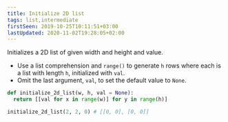 ```yaml
---
title: Initialize 2D list
tags: list,intermediate
firstSeen: 2019-10-25T10:11:51+03:00
lastUpdated: 2020-11-02T19:28:05+02:00
---
```


Initializes a 2D list of given width and height and value.

- Use a list comprehension and `range()` to generate `h` rows where each is a list with length `h`, initialized with `val`.
- Omit the last argument, `val`, to set the default value to `None`.

```py
def initialize_2d_list(w, h, val = None):
  return [[val for x in range(w)] for y in range(h)]
```

```py
initialize_2d_list(2, 2, 0) # [[0, 0], [0, 0]]
```
